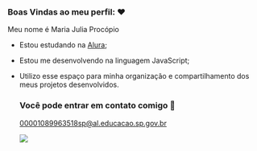 ### Boas Vindas ao meu perfil: ❤

Meu nome é Maria Julia Procópio

- Estou estudando na [Alura](http://alura.com.br);
- Estou me desenvolvendo na linguagem JavaScript;
- Utilizo esse espaço para minha organização e compartilhamento dos meus projetos desenvolvidos.

  ### Você pode entrar em contato comigo 📣

  00001089963518sp@al.educacao.sp.gov.br

  ![](https://media1.tenor.com/m/AmPbq8jP6cAAAAAC/heartbeat.gif)
